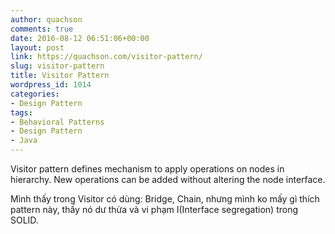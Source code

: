 ```yaml
---
author: quachson
comments: true
date: 2016-08-12 06:51:06+00:00
layout: post
link: https://quachson.com/visitor-pattern/
slug: visitor-pattern
title: Visitor Pattern
wordpress_id: 1014
categories:
- Design Pattern
tags:
- Behavioral Patterns
- Design Pattern
- Java
---
```


Visitor pattern defines mechanism to apply operations on nodes in hierarchy. New operations can be added without altering the node interface.

Mình thấy trong Visitor có dùng: Bridge, Chain, nhưng mình ko mấy gì thích pattern này, thấy nó dư thừa và vi phạm I(Interface segregation) trong SOLID.
